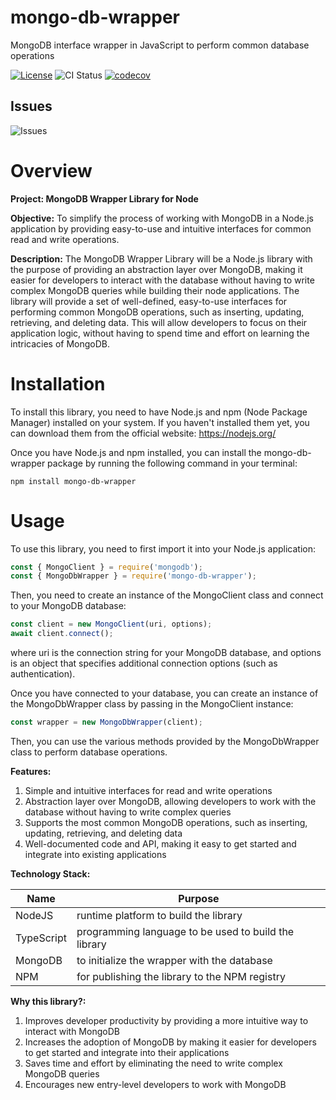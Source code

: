 # mongo-db-wrapper

MongoDB interface wrapper in JavaScript to perform common database operations

[![License](https://img.shields.io/badge/license-MIT-green)](./LICENSE)
![CI Status](https://github.com/Monirul1/mongo-db-wrapper/actions/workflows/main.yml/badge.svg)
[![codecov](https://codecov.io/gh/Monirul1/mongo-db-wrapper/branch/main/graph/badge.svg?token=ATED3RU00V)](https://codecov.io/gh/Monirul1/mongo-db-wrapper)


## Issues
![Issues](https://img.shields.io/github/issues/monirul1/mongo-db-wrapper)


# Overview

<strong> Project: MongoDB Wrapper Library for Node </strong>

<strong>Objective:</strong>
To simplify the process of working with MongoDB in a Node.js application by providing easy-to-use and intuitive interfaces for common read and write operations.

<strong>Description:</strong> The MongoDB Wrapper Library will be a Node.js library with the purpose of providing an abstraction layer over MongoDB, making it easier for developers to interact with the database without having to write complex MongoDB queries while building their node applications. The library will provide a set of well-defined, easy-to-use interfaces for performing common MongoDB operations, such as inserting, updating, retrieving, and deleting data. This will allow developers to focus on their application logic, without having to spend time and effort on learning the intricacies of MongoDB.

# Installation
To install this library, you need to have Node.js and npm (Node Package Manager) installed on your system. If you haven't installed them yet, you can download them from the official website: https://nodejs.org/

Once you have Node.js and npm installed, you can install the mongo-db-wrapper package by running the following command in your terminal:

```
npm install mongo-db-wrapper
```

# Usage
To use this library, you need to first import it into your Node.js application:

```javascript
const { MongoClient } = require('mongodb');
const { MongoDbWrapper } = require('mongo-db-wrapper');

```
Then, you need to create an instance of the MongoClient class and connect to your MongoDB database:

```javascript
const client = new MongoClient(uri, options);
await client.connect();

```
where uri is the connection string for your MongoDB database, and options is an object that specifies additional connection options (such as authentication).

Once you have connected to your database, you can create an instance of the MongoDbWrapper class by passing in the MongoClient instance:

```javascript
const wrapper = new MongoDbWrapper(client);
```
Then, you can use the various methods provided by the MongoDbWrapper class to perform database operations.


<strong>Features:</strong>

1. Simple and intuitive interfaces for read and write operations
2. Abstraction layer over MongoDB, allowing developers to work with the database without having to write complex queries
3. Supports the most common MongoDB operations, such as inserting, updating, retrieving, and deleting data
4. Well-documented code and API, making it easy to get started and integrate into existing applications

<strong>Technology Stack:</strong>

| Name       | Purpose                                              |
| ---------- | ---------------------------------------------------- |
| NodeJS     | runtime platform to build the library                |
| TypeScript | programming language to be used to build the library |
| MongoDB    | to initialize the wrapper with the database          |
| NPM        | for publishing the library to the NPM registry       |

<strong>Why this library?:</strong>

1. Improves developer productivity by providing a more intuitive way to interact with MongoDB
2. Increases the adoption of MongoDB by making it easier for developers to get started and integrate into their applications
3. Saves time and effort by eliminating the need to write complex MongoDB queries
4. Encourages new entry-level developers to work with MongoDB
